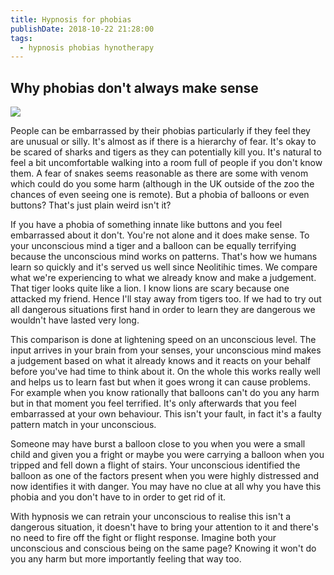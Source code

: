 ```yaml
---
title: Hypnosis for phobias
publishDate: 2018-10-22 21:28:00
tags:
  - hypnosis phobias hynotherapy
---
```

## Why phobias don't always make sense

![](/uploads/womanwithmassivesecondhead.jpg)

People can be embarrassed by their phobias particularly if they feel they are unusual or silly. It's almost as if there is a hierarchy of fear. It's okay to be scared of sharks and tigers as they can potentially kill you. It's natural to feel a bit uncomfortable walking into a room full of people if you don't know them. A fear of snakes seems reasonable as there are some with venom which could do you some harm (although in the UK outside of the zoo the chances of even seeing one is remote). But a phobia of balloons or even buttons? That's just plain weird isn't it?

If you have a phobia of something innate like buttons and you feel embarrassed about it don't. You're not alone and it does make sense. To your unconscious mind a tiger and a balloon can be equally terrifying because the unconscious mind works on patterns. That's how we humans learn so quickly and it's served us well since Neolitihic times. We compare what we're experiencing to what we already know and make a judgement. That tiger looks quite like a lion. I know lions are scary because one attacked my friend. Hence I'll stay away from tigers too. If we had to try out all dangerous situations first hand in order to learn they are dangerous we wouldn't have lasted very long. 

This comparison is done at lightening speed on an unconscious level. The input arrives in your brain from your senses, your unconscious mind makes a judgement based on what it already knows and it reacts on your behalf before you've had time to think about it. On the whole this works really well and helps us to learn fast but when it goes wrong it can cause problems. For example when you know rationally that balloons can't do you any harm but in that moment you feel terrified. It's only afterwards that you feel embarrassed at your own behaviour. This isn't your fault, in fact it's a faulty pattern match in your unconscious.

Someone may have burst a balloon close to you when you were a small child and given you a fright or maybe you were carrying a balloon when you tripped and fell down a flight of stairs. Your unconscious identified the balloon as one of the factors present when you were highly distressed and now identifies it with danger. You may have no clue at all why you have this phobia and you don't have to in order to get rid of it. 

With hypnosis we can retrain your unconscious to realise this isn't a dangerous situation, it doesn't have to bring  your attention to it and there's no need to fire off the fight or flight response. Imagine both your unconscious and conscious being on the same page? Knowing it won't do you any harm but more importantly feeling that way too.
